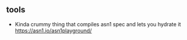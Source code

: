 ## tools

- Kinda crummy thing that compiles asn1 spec and lets you hydrate it
  https://asn1.io/asn1playground/
